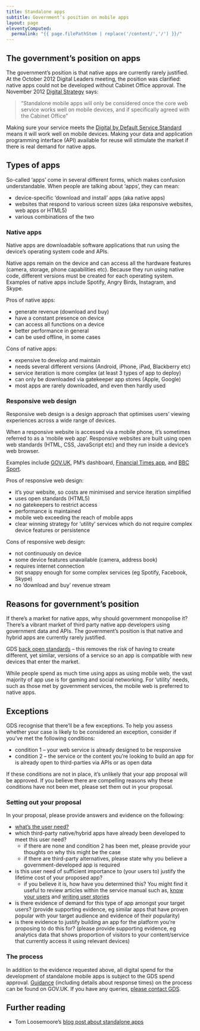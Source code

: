 ```yaml
---
title: Standalone apps
subtitle: Government’s position on mobile apps
layout: page
eleventyComputed:
  permalink: "{{ page.filePathStem | replace('/content/','/') }}/"
---
```

## The government’s position on apps

The government’s position is that native apps are currently rarely justified. At the October 2012 Digital Leaders meeting, the position was clarified: native apps could not be developed without Cabinet Office approval. The November 2012 [Digital Strategy](https://www.gov.uk/government/publications/government-digital-strategy) says:

> “Standalone mobile apps will only be considered once the core web service works well on mobile devices, and if specifically agreed with the Cabinet Office”

Making sure your service meets the [Digital by Default Service Standard](/version-1/) means it will work well on mobile devices. Making your data and application programming interface (API) available for reuse will stimulate the market if there is real demand for native apps.

## Types of apps

So-called ‘apps’ come in several different forms, which makes confusion understandable. When people are talking about ‘apps’, they can mean:

- device-specific ‘download and install’ apps (aka native apps)
- websites that respond to various screen sizes (aka responsive websites, web apps or HTML5)
- various combinations of the two

### Native apps

Native apps are downloadable software applications that run using the device’s operating system code and APIs.

Native apps remain on the device and can access all the hardware features (camera, storage, phone capabilities etc). Because they run using native code, different versions must be created for each operating system. Examples of native apps include Spotify, Angry Birds, Instagram, and Skype.

Pros of native apps:

- generate revenue (download and buy)
- have a constant presence on device
- can access all functions on a device
- better performance in general
- can be used offline, in some cases

Cons of native apps:

- expensive to develop and maintain
- needs several different versions (Android, iPhone, iPad, Blackberry etc)
- service iteration is more complex (at least 3 types of app to deploy)
- can only be downloaded via gatekeeper app stores (Apple, Google)
- most apps are rarely downloaded, and even then hardly used

### Responsive web design

Responsive web design is a design approach that optimises users’ viewing experiences across a wide range of devices.

When a responsive website is accessed via a mobile phone, it’s sometimes referred to as a ‘mobile web app’. Responsive websites are built using open web standards (HTML, CSS, JavaScript etc) and they run inside a device’s web browser.

Examples include [GOV.UK](https://www.gov.uk/), PM’s dashboard, [Financial Times app](https://app.ft.com/), and [BBC Sport](https://www.bbc.co.uk/sport/).

Pros of responsive web design:

- it’s your website, so costs are minimised and service iteration simplified
- uses open standards (HTML5)
- no gatekeepers to restrict access
- performance is maintained
- mobile web exceeding the reach of mobile apps
- clear winning strategy for ‘utility’ services which do not require complex device features or persistence

Cons of responsive web design:

- not continuously on device
- some device features unavailable (camera, address book)
- requires internet connection
- not snappy enough for some complex services (eg Spotify, Facebook, Skype)
- no ‘download and buy’ revenue stream

## Reasons for government’s position

If there’s a market for native apps, why should government monopolise it? There’s a vibrant market of third party native app developers using government data and APIs. The government’s position is that native and hybrid apps are currently rarely justified.

GDS [back open standards](/version-1/guides/open-standards-and-licensing/) – this removes the risk of having to create different, yet similar, versions of a service so an app is compatible with new devices that enter the market.

While people spend as much time using apps as using mobile web, the vast majority of app use is for gaming and social networking. For ‘utility’ needs, such as those met by government services, the mobile web is preferred to native apps.

## Exceptions

GDS recognise that there’ll be a few exceptions. To help you assess whether your case is likely to be considered an exception, consider if you’ve met the following conditions:

- condition 1 – your web service is already designed to be responsive
- condition 2 – the service or the content you’re looking to build an app for is already open to third-parties via APIs or as open data

If these conditions are not in place, it’s unlikely that your app proposal will be approved. If you believe there are compelling reasons why these conditions have not been met, please set them out in your proposal.

### Setting out your proposal

In your proposal, please provide answers and evidence on the following:

- [what’s the user need?](/version-1/guides/user-needs/)
- which third-party native/hybrid apps have already been developed to meet this user need?
  - if there are none and condition 2 has been met, please provide your thoughts on why this might be the case
  - if there are third-party alternatives, please state why you believe a government-developed app is required
- is this user need of sufficient importance to (your users to) justify the lifetime cost of your proposed app?
  - if you believe it is, how have you determined this? You might find it useful to review articles within the service manual such as, [know your users](/version-1/guides/user-centred-design/) and [writing user stories](/version-1/guides/writing-user-stories/)
- is there evidence of demand for this type of app amongst your target users? (provide supporting evidence, eg similar apps that have proven popular with your target audience and evidence of their popularity)
- is there evidence to justify building an app for the platform you’re proposing to do this for? (please provide supporting evidence, eg analytics data that shows proportion of visitors to your content/service that currently access it using relevant devices)

### The process

In addition to the evidence requested above, all digital spend for the development of standalone mobile apps is subject to the GDS spend approval. [Guidance](https://www.gov.uk/government/publications/cabinet-office-controls) (including details about response times) on the process can be found on GOV.UK. If you have any queries, [please contact GDS](mailto:pmo@digital.cabinet-office.gov.uk).

## Further reading

- Tom Loosemoore’s [blog post about standalone apps](https://gds.blog.gov.uk/2013/03/12/were-not-appy-not-appy-at-all/)

